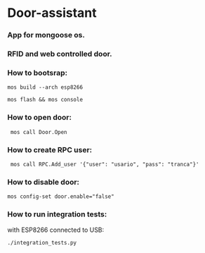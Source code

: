 # Door-assistant

### App for mongoose os.

### RFID and web controlled door.

### How to bootsrap:
```
mos build --arch esp8266

mos flash && mos console 
```
### How to open door: 
```
 mos call Door.Open

```
### How to create RPC user: 
```
 mos call RPC.Add_user '{"user": "usario", "pass": "tranca"}'

```

### How to disable door: 
```
mos config-set door.enable="false"
```
### How to run integration tests: 
with ESP8266 connected to USB:
```
./integration_tests.py 
```
